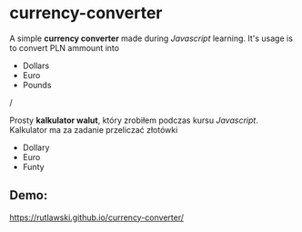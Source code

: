 # currency-converter

A simple **currency converter** made during *Javascript* learning. It's usage is to convert PLN ammount into
- Dollars
- Euro
- Pounds

/

Prosty **kalkulator walut**, który zrobiłem podczas kursu *Javascript*. Kalkulator ma za zadanie przeliczać złotówki
- Dollary
- Euro
- Funty

## Demo:
https://rutlawski.github.io/currency-converter/

